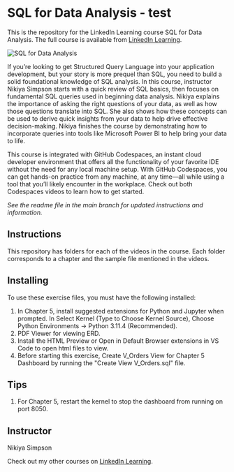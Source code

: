 # SQL for Data Analysis - test
This is the repository for the LinkedIn Learning course SQL for Data Analysis. The full course is available from [LinkedIn Learning][lil-course-url].

![SQL for Data Analysis][lil-thumbnail-url] 

If you’re looking to get Structured Query Language into your application development, but your story is more prequel than SQL, you need to build a solid foundational knowledge of SQL analysis. In this course, instructor Nikiya Simpson starts with a quick review of SQL basics, then focuses on fundamental SQL queries used in beginning data analysis. Nikiya explains the importance of asking the right questions of your data, as well as how those questions translate into SQL. She also shows how these concepts can be used to derive quick insights from your data to help drive effective decision-making. Nikiya finishes the course by demonstrating how to incorporate queries into tools like Microsoft Power BI to help bring your data to life.

This course is integrated with GitHub Codespaces, an instant cloud developer environment that offers all the functionality of your favorite IDE without the need for any local machine setup. With GitHub Codespaces, you can get hands-on practice from any machine, at any time—all while using a tool that you’ll likely encounter in the workplace. Check out both Codespaces videos to learn how to get started.

_See the readme file in the main branch for updated instructions and information._
## Instructions
This repository has folders for each of the videos in the course. Each folder corresponds to a chapter and the sample file mentioned in the videos. 


## Installing
To use these exercise files, you must have the following installed:
1. In Chapter 5, install suggested extensions for Python and Jupyter when prompted. In Select Kernel (Type to Choose Kernel Source), Choose Python Environments -> Python 3.11.4 (Recommended).
2. PDF Viewer for viewing ERD.
3. Install the HTML Preview or Open in Default Browser extensions in VS Code to open html files to view.
4. Before starting this exercise, Create V_Orders View for Chapter 5 Dashboard by running the "Create View V_Orders.sql" file.


## Tips
1. For Chapter 5, restart the kernel to stop the dashboard from running on port 8050.

## Instructor
Nikiya Simpson

Check out my other courses on [LinkedIn Learning](https://www.linkedin.com/learning/instructors/nikiya-simpson).

[lil-course-url]: https://www.linkedin.com/learning/sql-for-data-analysis-22645200?dApp=59033956&leis=LAA
[lil-thumbnail-url]: https://media.licdn.com/dms/image/D560DAQHW625ALPsQSQ/learning-public-crop_288_512/0/1689272470053?e=2147483647&v=beta&t=m-nlhw9I-NHTiW837dreat8J-H8Hhzrqv_bDBN3edVs
